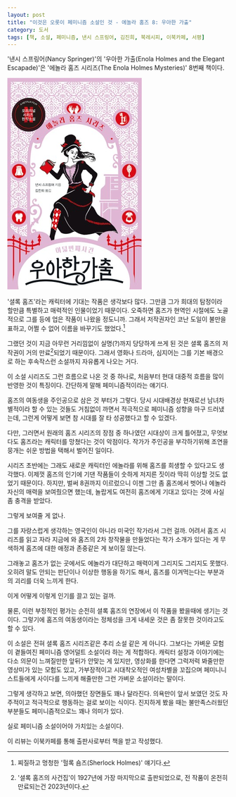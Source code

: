 ```yaml
---
layout: post
title: "이것은 오롯이 페미니즘 소설인 것 - 에놀라 홈즈 8: 우아한 가출"
category: 도서
tags: [책, 소설, 페미니즘, 낸시 스프링어, 김진희, 북레시피, 이북카페, 서평]
---
```


'낸시 스프링어(Nancy Springer)'의
'우아한 가출(Enola Holmes and the Elegant Escapade)'은
'에놀라 홈즈 시리즈(The Enola Holmes Mysteries)' 8번째 책이다.

![표지](/images/enola-holmes-8-the-elegant-escapade-book-h480.jpg)

'셜록 홈즈'라는 캐릭터에 기대는 작품은 생각보다 많다.
그만큼 그가 희대의 탐정이라 할만큼 특별하고 매력적인 인물이었기 때문이다.
오죽하면 홈즈가 현역인 시절에도 노골적으로 그를 등에 업은 작품이 나왔을 정도니까.
그래서 저작권자인 코난 도일이 불만을 표하고, 어쩔 수 없어 이름을 바꾸기도 했었다.[^1]

[^1]: 찌질하고 멍청한 '헐록 숌즈(Sherlock Holmes)' 얘기다.

그랬던 것이 지금 아무런 거리낌없이 실명(?)까지 당당하게 쓰게 된 것은
셜록 홈즈의 저작권이 거의 만료[^2]되었기 때문이다.
그래서 영화나 드라마, 심지어는 그를 기본 배경으로 하는 후속작스런 소설까지 자유롭게 나오는 거다.

[^2]: '셜록 홈즈의 사건집'이 1927년에 가장 마지막으로 출판되었으로, 전 작품이 온전히 만료되는건 2023년이다.

이 소설 시리즈도 그런 흐름으로 나온 것 중 하나로,
처음부터 현대 대중적 흐름을 많이 반영한 것이 특징이다.
간단하게 말해 페미니즘적이라는 얘기다.

홈즈의 여동생을 주인공으로 삼은 것 부터가 그렇다.
당시 시대배경상 현재로선 남녀차별적이라 할 수 있는 것들도 거침없이 까면서
적극적으로 페미니즘 성향을 마구 드러냈는데,
그런게 어떻게 보면 참 시대를 잘 타 성공했다고 할 수 있겠다.

다만, 그러면서 원래의 홈즈 시리즈의 장점 중 하나였던 시대상이 크게 틀어졌고,
무엇보다도 홈즈라는 캐릭터를 망쳤다는 것이 악점이다.
작가가 주인공을 부각하기위해 조연을 뭉개는 쉬운 방법을 택해서 벌어진 일이다.

시리즈 초반에는 그래도 새로운 캐릭터인 에놀라를 위해 홈즈를 희생할 수 있다고도 생각했다.
이제껏 홈즈의 인기에 기댄 작품들이 숫하게 저지른 짓이라 딱히 이상할 것도 없었기 때문이다.
하지만, 벌써 8권까지 이르렀으니 이젠 그만 좀 홈즈에서 벗어나 에놀라 자신의 매력을 보여줬으면 했는데,
놀랍게도 여전히 홈즈에게 기대고 있다는 것에 사실 좀 충격을 받았다.

그렇게 보여줄 게 없나.

그를 자랑스럽게 생각하는 영국인이 아니라 미국인 작가라서 그런 걸까.
어려서 홈즈 시리즈를 읽고 자라
지금에 와 홈즈의 2차 창작물을 만들었다는 작가 소개가 있다는 게 무색하게
홈즈에 대한 애정과 존중같은 게 보이질 않는다.

그래놓고 홈즈가 없는 곳에서도 에놀라가 대단하고 매력이게 그리지도 그리지도 못했다.
오히려 말도 안되는 판단이나 이상한 행동을 하기도 해서,
홈즈를 이겨먹는다는 부분과의 괴리를 더욱 느끼게 한다.

이게 어떻게 이렇게 인기를 끌고 있는 걸까.

물론, 이런 부정적인 평가는 순전히 셜록 홈즈의 연장에서 이 작품을 봤을때에 생기는 것이다.
그렇기에 홈즈의 여동생이라는 정체성을 크게 내세운 것은 좀 잘못한 것이라고도 할 수 있다.

이 소설은 전혀 셜록 홈즈 시리즈같은 추리 소설 같은 게 아니다.
그보다는 가벼운 모험이 곁들여진 페미니즘 영어덜트 소설이라 하는 게 적합하다.
캐릭터 설정과 이야기에는 다소 의문이 느껴질만한
앞뒤가 안맞는 게 있지만,
영상화를 한다면 그럭저럭 봐줄만한 영상미가 있는 모험도 있고,
가부장적이고 시대착오적인 여성차별을 꼬집으며
페미니니스트들에게 사이다를 느끼게 해줄만한
그런 가벼운 소설이라는 말이다.

그렇게 생각하고 보면, 의아했던 장면들도 꽤나 달라진다.
의욕만이 앞서 보였던 것도 자주적이고 적극적으로 행동하는 걸로 보이는 식이다.
진지하게 봤을 때는 불만족스러웠던 부분들도
페미니즘적으로느 꽤나 의미가 있다.

실로 페미니즘 소설이어야 가치있는 소설이다.



<div class="im im-info">
이 리뷰는 이북카페를 통해 출판사로부터 책을 받고 작성했다.
</div>
